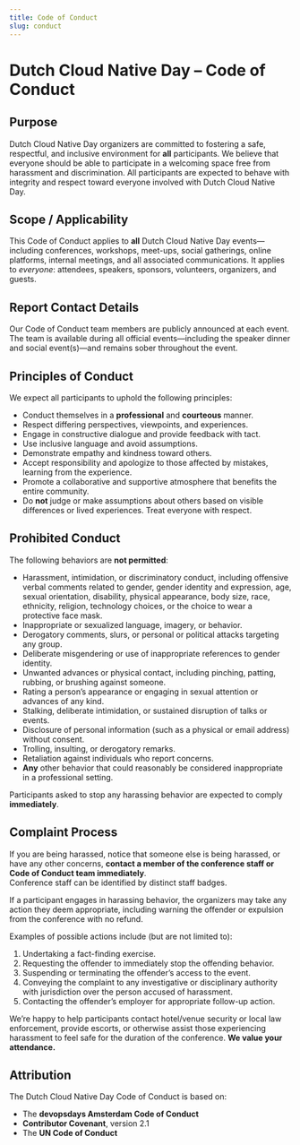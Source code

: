 ```yaml
---
title: Code of Conduct
slug: conduct
---
```


# Dutch Cloud Native Day – Code of Conduct

## Purpose
Dutch Cloud Native Day organizers are committed to fostering a safe, respectful, and inclusive environment for **all** participants. We believe that everyone should be able to participate in a welcoming space free from harassment and discrimination. All participants are expected to behave with integrity and respect toward everyone involved with Dutch Cloud Native Day.

## Scope / Applicability
This Code of Conduct applies to **all** Dutch Cloud Native Day events—including conferences, workshops, meet-ups, social gatherings, online platforms, internal meetings, and all associated communications. It applies to *everyone*: attendees, speakers, sponsors, volunteers, organizers, and guests.

## Report Contact Details
Our Code of Conduct team members are publicly announced at each event. 
The team is available during all official events—including the speaker dinner and social event(s)—and remains sober throughout the event.

## Principles of Conduct
We expect all participants to uphold the following principles:

- Conduct themselves in a **professional** and **courteous** manner.  
- Respect differing perspectives, viewpoints, and experiences.  
- Engage in constructive dialogue and provide feedback with tact.  
- Use inclusive language and avoid assumptions.  
- Demonstrate empathy and kindness toward others.  
- Accept responsibility and apologize to those affected by mistakes, learning from the experience.  
- Promote a collaborative and supportive atmosphere that benefits the entire community.  
- Do **not** judge or make assumptions about others based on visible differences or lived experiences. Treat everyone with respect.

## Prohibited Conduct
The following behaviors are **not permitted**:

- Harassment, intimidation, or discriminatory conduct, including offensive verbal comments related to gender, gender identity and expression, age, sexual orientation, disability, physical appearance, body size, race, ethnicity, religion, technology choices, or the choice to wear a protective face mask.  
- Inappropriate or sexualized language, imagery, or behavior.  
- Derogatory comments, slurs, or personal or political attacks targeting any group.  
- Deliberate misgendering or use of inappropriate references to gender identity.  
- Unwanted advances or physical contact, including pinching, patting, rubbing, or brushing against someone.  
- Rating a person’s appearance or engaging in sexual attention or advances of any kind.  
- Stalking, deliberate intimidation, or sustained disruption of talks or events.  
- Disclosure of personal information (such as a physical or email address) without consent.  
- Trolling, insulting, or derogatory remarks.  
- Retaliation against individuals who report concerns.  
- **Any** other behavior that could reasonably be considered inappropriate in a professional setting.  

Participants asked to stop any harassing behavior are expected to comply **immediately**.

## Complaint Process
If you are being harassed, notice that someone else is being harassed, or have any other concerns, **contact a member of the conference staff or Code of Conduct team immediately**.  
Conference staff can be identified by distinct staff badges.

If a participant engages in harassing behavior, the organizers may take any action they deem appropriate, including warning the offender or expulsion from the conference with no refund.

Examples of possible actions include (but are not limited to):

1. Undertaking a fact-finding exercise.  
2. Requesting the offender to immediately stop the offending behavior.  
3. Suspending or terminating the offender’s access to the event.  
4. Conveying the complaint to any investigative or disciplinary authority with jurisdiction over the person accused of harassment.  
5. Contacting the offender’s employer for appropriate follow-up action.  

We’re happy to help participants contact hotel/venue security or local law enforcement, provide escorts, or otherwise assist those experiencing harassment to feel safe for the duration of the conference. **We value your attendance.**

## Attribution
The Dutch Cloud Native Day Code of Conduct is based on:

- The **devopsdays Amsterdam Code of Conduct**  
- **Contributor Covenant**, version 2.1  
- The **UN Code of Conduct**
